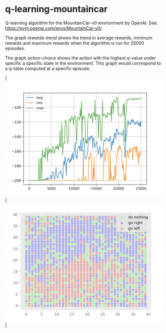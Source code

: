 # q-learning-mountaincar
Q-learning algorithm for the MountainCar-v0 environment by OpenAI. See: https://gym.openai.com/envs/MountainCar-v0/

The graph _rewards-trend_ shows the trend in average rewards, minimum rewards and maximum rewards when the algorithm is run for 25000 episodes.

The graph _action-choice_ shows the action with the highest q-value under specific a specific state in the environment. This graph would correspond to a q-table computed at a specific episode.

| ![Rewards Image](./graphs/rewards-trend.png)  | ![Actions Image](./graphs/action-choice.png) |
